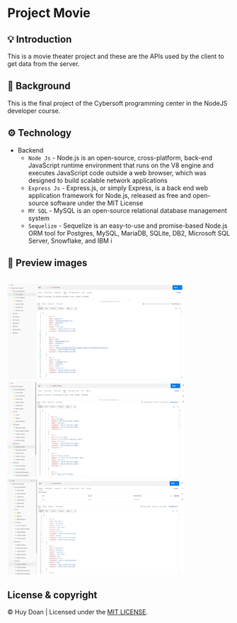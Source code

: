 # Project Movie

## 💡 Introduction

This is a movie theater project and these are the APIs used by the client to get data from the server.

## 👋 Background

This is the final project of the Cybersoft programming center in the NodeJS developer course.

## ⚙️ Technology
- Backend
  - `Node Js` - Node.js is an open-source, cross-platform, back-end JavaScript runtime environment that runs on the V8 engine and executes JavaScript code outside a web browser, which was designed to build scalable network applications
  - `Express Js` - Express.js, or simply Express, is a back end web application framework for Node.js, released as free and open-source software under the MIT License
  - `MY SQL` - MySQL is an open-source relational database management system
  - `Sequelize` - Sequelize is an easy-to-use and promise-based Node.js ORM tool for Postgres, MySQL, MariaDB, SQLite, DB2, Microsoft SQL Server, Snowflake, and IBM i

## 🌿 Preview images

<br>
<img src="./Screenshot 2022-07-14 212427.png" width="400" height="217" />
&nbsp;
<img src="./Screenshot 2022-07-14 212455.png" width="400" height="217" />
&nbsp;
<img src="./Screenshot 2022-07-14 212516.png" width="400" height="217" />
<br>

## License & copyright

© Huy Doan | Licensed under the [MIT LICENSE](LICENSE).
